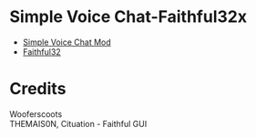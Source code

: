# Simple Voice Chat-Faithful32x

- [Simple Voice Chat Mod](https://www.curseforge.com/minecraft/mc-mods/simple-voice-chat)
- [Faithful32](https://faithfulpack.net/)

# Credits
Wooferscoots\
THEMAIS0N, Cituation - Faithful GUI

